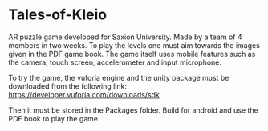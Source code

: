 # Tales-of-Kleio
AR puzzle game developed for Saxion University. Made by a team of 4 members in two weeks.
To play the levels one must aim towards the images given in the PDF game book. The game itself
uses mobile features such as the camera, touch screen, accelerometer and input microphone.

To try the game, the vuforia engine and the unity package must be downloaded from the following link:
https://developer.vuforia.com/downloads/sdk

Then it must be stored in the Packages folder. Build for android and use the PDF book to play the game.
